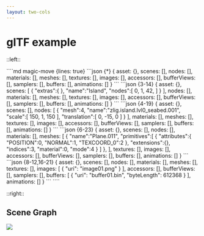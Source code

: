 ```yaml
---
layout: two-cols
---
```


# glTF example

::left::

<WindowWrapper max-height background="#F5F5F5">
````md magic-move {lines: true}
```json {*}
{
    asset: {},
    scenes: [],
    nodes: [],
    materials: [],
    meshes: [],
    textures: [],
    images: [],
    accessors: [],
    bufferViews: [],
    samplers: [],
    buffers: [],
    animations: []
}
```
```json {3-14}
{
    asset: {},
    scenes: [
      {
        "extras":{
        },
        "name":"Island",
        "nodes":[
          0,
          1,
          42,
        ]
      }
    ],
    nodes: [],
    materials: [],
    meshes: [],
    textures: [],
    images: [],
    accessors: [],
    bufferViews: [],
    samplers: [],
    buffers: [],
    animations: []
}
```
```json {4-19}
{
    asset: {},
    scenes: [],
    nodes: [
      {
        "mesh":4,
        "name":"zlig.island.lvl0_seabed.001",
        "scale":[
          150,
          1,
          150
        ],
        "translation":[
          0,
          -15,
          0
        ]
      }
    ],
    materials: [],
    meshes: [],
    textures: [],
    images: [],
    accessors: [],
    bufferViews: [],
    samplers: [],
    buffers: [],
    animations: []
}
```
```json {6-23}
{
    asset: {},
    scenes: [],
    nodes: [],
    materials: [],
    meshes: [
      {
        "name":"Plane.011",
        "primitives":[
          {
            "attributes":{
              "POSITION":0,
              "NORMAL":1,
              "TEXCOORD_0":2
            },
            "extensions":{},
            "indices":3,
            "material":0,
            "mode":4
          }
        ]
      },
    ],
    textures: [],
    images: [],
    accessors: [],
    bufferViews: [],
    samplers: [],
    buffers: [],
    animations: []
}
```
```json {8-12,16-21}
{
    asset: {},
    scenes: [],
    nodes: [],
    materials: [],
    meshes: [],
    textures: [],
    images: [
      {
        "uri": "image01.png"
      }
    ],
    accessors: [],
    bufferViews: [],
    samplers: [],
    buffers: [
      {
        "uri": "buffer01.bin",
        "byteLength": 612368
      }
    ],
    animations: []
}
```
````
</WindowWrapper>

::right::

## Scene Graph

<img
    src="/assets/figma-project/exports/scene-graph.svg"
/>

<div
  class="absolute top-36 left-196 w-15 h-7"
  v-mark="{ at: [1,2], color: '#26ab7a', type: 'box' }"
/>
<div
  class="absolute top-52 left-196 w-15 h-7"
  v-mark="{ at: [2,3], color: '#26ab7a', type: 'box' }"
/>
<div
  class="absolute top-70 left-196 w-15 h-7"
  v-mark="{ at: [3,4], color: '#26ab7a', type: 'box' }"
/>
<div
  class="absolute top-120 left-196 w-15 h-7"
  v-mark="{ at: [4,5], color: '#26ab7a', type: 'box' }"
/>
<div
  class="absolute top-120 left-164 w-15 h-7"
  v-mark="{ at: [4,5], color: '#26ab7a', type: 'box' }"
/>
